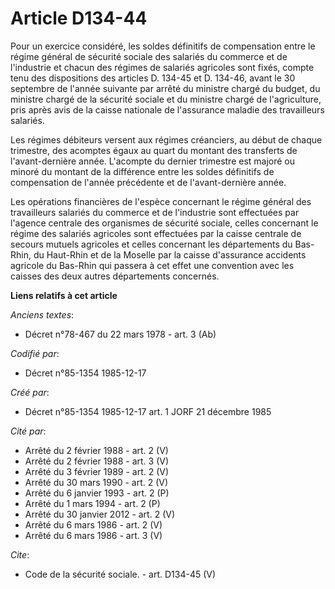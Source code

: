 # Article D134-44

Pour un exercice considéré, les soldes définitifs de compensation entre le régime général de sécurité sociale des salariés du
commerce et de l'industrie et chacun des régimes de salariés agricoles sont fixés, compte tenu des dispositions des articles
D. 134-45 et D. 134-46, avant le 30 septembre de l'année suivante par arrêté du ministre chargé du budget, du ministre chargé
de la sécurité sociale et du ministre chargé de l'agriculture, pris après avis de la caisse nationale de l'assurance maladie
des travailleurs salariés. 

Les régimes débiteurs versent aux régimes créanciers, au début de chaque trimestre, des acomptes égaux au quart du montant
des transferts de l'avant-dernière année. L'acompte du dernier trimestre est majoré ou minoré du montant de la différence
entre les soldes définitifs de compensation de l'année précédente et de l'avant-dernière année. 

Les opérations financières de l'espèce concernant le régime général des travailleurs salariés du commerce et de l'industrie
sont effectuées par l'agence centrale des organismes de sécurité sociale, celles concernant le régime des salariés agricoles
sont effectuées par la caisse centrale de secours mutuels agricoles et celles concernant les départements du Bas-Rhin, du
Haut-Rhin et de la Moselle par la caisse d'assurance accidents agricole du Bas-Rhin qui passera à cet effet une convention
avec les caisses des deux autres départements concernés.

**Liens relatifs à cet article**

_Anciens textes_:

  - Décret n°78-467 du 22 mars 1978 - art. 3 (Ab)

_Codifié par_:

  - Décret n°85-1354 1985-12-17

_Créé par_:

  - Décret n°85-1354 1985-12-17 art. 1 JORF 21 décembre 1985

_Cité par_:

  - Arrêté du 2 février 1988 - art. 2 (V)
  - Arrêté du 2 février 1988 - art. 3 (V)
  - Arrêté du 3 février 1989 - art. 2 (V)
  - Arrêté du 30 mars 1990 - art. 2 (V)
  - Arrêté du 6 janvier 1993 - art. 2 (P)
  - Arrêté du 1 mars 1994 - art. 2 (P)
  - Arrêté du 30 janvier 2012 - art. 2 (V)
  - Arrêté du 6 mars 1986 - art. 2 (V)
  - Arrêté du 6 mars 1986 - art. 3 (V)

_Cite_:

  - Code de la sécurité sociale. - art. D134-45 (V)
